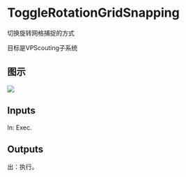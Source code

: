 # ToggleRotationGridSnapping

切换旋转网格捕捉的方式

目标是VPScouting子系统

## 图示

![]($-20221218-21314578.png)

## Inputs

In: Exec.  

## Outputs

出：执行。
